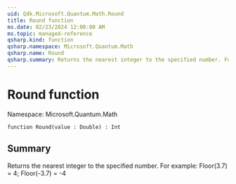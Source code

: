 ```yaml
---
uid: Qdk.Microsoft.Quantum.Math.Round
title: Round function
ms.date: 02/23/2024 12:00:00 AM
ms.topic: managed-reference
qsharp.kind: function
qsharp.namespace: Microsoft.Quantum.Math
qsharp.name: Round
qsharp.summary: Returns the nearest integer to the specified number. For example: Floor(3.7) = 4; Floor(-3.7) = -4
---
```


# Round function

Namespace: Microsoft.Quantum.Math

```qsharp
function Round(value : Double) : Int
```

## Summary
Returns the nearest integer to the specified number.
For example: Floor(3.7) = 4; Floor(-3.7) = -4
